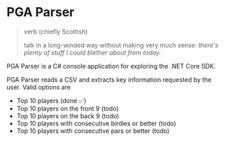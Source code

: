 # PGA Parser

> verb (chiefly Scottish)
> 
> talk in a long-winded way without making very much sense: _there's plenty of stuff I could blether about from today._

PGA Parser is a C# console application for exploring the .NET Core SDK.

PGA Parser reads a CSV and extracts key information requested by the user. Valid options are

* Top 10 players (done ✅)
* Top 10 players on the front 9 (todo)
* Top 10 players on the back 9 (todo)
* Top 10 players with consecutive birdies or better (todo)
* Top 10 players with consecutive pars or better (todo)
